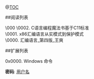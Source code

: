 @[TOC](-) 

##阅读列表

\000
\0002. C语言编程魔法书基于C11标准  
\0001. x86汇编语言从实模式到保护模式  
\0000. 汇编语言_第四版_王爽  


##扩展列表

0x0000. Windows 命令  


**密码**: [用户名](https://github.com/wjshan0808)   

